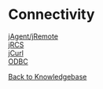 # Connectivity

<PageHeader />

[jAgent/jRemote](./jagent/README.md)  
[jRCS](./jrcs/README.md)  
[jCurl](./miscellaneous/jcurl/README.md)  
[ODBC](./ODBC/README.md)


[Back to Knowledgebase](./../README.md)

<PageFooter />
